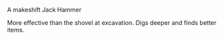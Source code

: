A makeshift Jack Hammer

More effective than the shovel at excavation.
Digs deeper and finds better items.